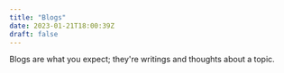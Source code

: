```yaml
---
title: "Blogs"
date: 2023-01-21T18:00:39Z
draft: false
---
```


Blogs are what you expect; they're writings and thoughts about a topic.

<!-- Rules:
- A blog must always change a [doc](/docs/); creating a new doc, or adding and removing from them.
- The changes will be stated.
- They are treated like ["git commits"](https://www.atlassian.com/git/tutorials/saving-changes/git-commit#:~:text=Commits%20are%20the%20core%20building,at%20that%20point%20in%20time.), once posted their content is **never changed.** With one exception: if there are typos or grammar errors, they will be done silently. -->